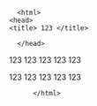    <!DOCTYPE html>
      <html>
    <head>
    <title> 123 </title>

      </head>
  <body>

<p>

123 123 123 123 123

</p>

<script>

 alert("JavaScript")

</script>

<p>

123 123 123 123 123

</p>

  </body>

          </html>
